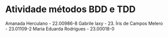 # Atividade métodos BDD e TDD

Amanada Herculano - 22.00986-8
Gabrile laxy - 23.
Íris de Campos Melero - 23.01109-2
Maria Eduarda Rodrigues - 23.00018-0
